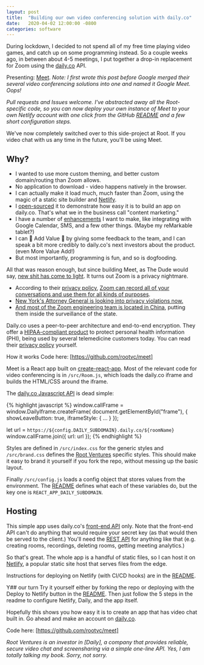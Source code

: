 ```yaml
---
layout: post
title:  "Building our own video conferencing solution with daily.co"
date:   2020-04-02 12:00:00 -0800
categories: software
---
```


During lockdown, I decided to not spend all of my free time playing video games, and catch up on some programming instead. So a couple weeks ago, in between about 4-5 meetings, I put together a drop-in replacement for Zoom using the [daily.co](https://daily.co) API.

Presenting: [Meet](https://github.com/rootvc/meet). *Note: I first wrote this post before Google merged their several video conferencing solutions into one and named it Google Meet. Oops!*

*Pull requests and Issues welcome. I've abstracted away all the Root-specific code, so you can now deploy your own instance of Meet to your own Netlify account with one click from the GitHub [README](https://github.com/rootvc/meet/blob/master/README.md) and a few short configuration steps.*

We've now completely switched over to this side-project at Root. If you video chat with us any time in the future, you'll be using Meet.

## Why?
* I wanted to use more custom theming, and better custom domain/routing than Zoom allows.
* No application to download - video happens natively in the browser.
* I can actually make it load much, much faster than Zoom, using the magic of a static site builder and [Netlify](https://netlify.com).
* I [open-sourced](https://github.com/rootvc/meet) it to demonstrate how easy it is to build an app on daily.co. That's what we in the business call "content marketing."
* I have a number of [enhancements](https://github.com/rootvc/meet/issues) I want to make, like integrating with Google Calendar, SMS, and a few other things. (Maybe my reMarkable tablet?)
* I can 💫 Add Value 💫 by giving some feedback to the team, and I can speak a bit more credibly to daily.co's next investors about the product. (even More Value Add!)
* But most importantly, programming is fun, and so is dogfooding.

All that was reason enough, but since building Meet, as The Dude would say, [new shit has come to light](https://www.youtube.com/watch?v=gbIv7W7rhx4). It turns out Zoom is a privacy nightmare.

* According to their [privacy policy](https://zoom.us/privacy), [Zoom can record all of your conversations and use them for all kinds of purposes](https://twitter.com/terronk/status/1242893793591832576).
* [New York's Attorney General is looking into privacy violations now.](https://www.nytimes.com/2020/03/30/technology/new-york-attorney-general-zoom-privacy.html)
* [And most of the Zoom engineering team is located in China](https://twitter.com/jacobhelberg/status/1245101510272245760?s=20), putting them inside the surveillance of the state.

Daily.co uses a peer-to-peer architecture and end-to-end encryption. They offer a [HIPAA-compliant product](https://www.daily.co/blog/announcing-hipaa-compliance-for-the-daily-co-video-chat-api) to protect personal health information (PHI), being used by several telemedicine customers today. You can read their [privacy policy](https://www.daily.co/privacy) yourself.

How it works
Code here: [https://github.com/rootvc/meet]

Meet is a React app built on [create-react-app](https://create-react-app.dev/). Most of the relevant code for video conferencing is in `/src/Room.js`, which loads the daily.co iframe and builds the HTML/CSS around the iframe.

The [daily.co Javascript API](https://docs.daily.co/reference) is dead simple:

{% highlight javascript %}
window.callFrame = window.DailyIframe.createFrame(
    document.getElementById("frame"), {
    showLeaveButton: true,
    iframeStyle: {
        ...
     }
});

let url = `https://${config.DAILY_SUBDOMAIN}.daily.co/${roomName}`
window.callFrame.join({ url: url });
{% endhighlight %}

Styles are defined in `/src/index.css` for the generic styles and `/src/brand.css` defines the [Root Ventures](https://root.vc) specific styles. This should make it easy to brand it yourself if you fork the repo, without messing up the basic layout.

Finally `/src/config.js` loads a config object that stores values from the environment. The [README](https://github.com/rootvc/meet/blob/master/README.md) defines what each of these variables do, but the key one is `REACT_APP_DAILY_SUBDOMAIN`.

## Hosting
This simple app uses daily.co's [front-end API](https://docs.daily.co/reference#using-the-dailyco-front-end-library) only. Note that the front-end API can't do anything that would require your secret key (as that would then be served to the client.) You'll need the [REST API](https://docs.daily.co/reference) for anything like that (e.g. creating rooms, recordings, deleting rooms, getting meeting analytics.)

So that's great. The whole app is a handful of static files, so I can host it on [Netlify](https://netlify.com), a popular static site host that serves files from the edge.

Instructions for deploying on Netlify (with CI/CD hooks) are in the [README](https://github.com/rootvc/meet/blob/master/README.md).

Y## our turn
Try it yourself either by forking the repo or deploying with the Deploy to Netlify button in the [README](https://github.com/rootvc/meet/blob/master/README.md). Then just follow the 5 steps in the readme to configure Netlify, Daily, and the app itself.

Hopefully this shows you how easy it is to create an app that has video chat built in. Go ahead and make an account on [daily.co](https://daily.co).

Code here: [https://github.com/rootvc/meet]

*Root Ventures is an investor in [Daily], a company that provides reliable, secure video chat and screensharing via a simple one-line API. Yes, I am totally talking my book. Sorry, not sorry.*
